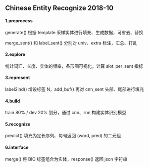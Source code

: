 ## Chinese Entity Recognize 2018-10

#### 1.preprocess

generate() 根据 template 采样实体进行填充、生成数据，可省去、替换

merge_sent() 和 label_sent() 分别对 univ、extra 标注，汇总、打乱

#### 2.explore

统计词汇、长度、实体的频率，条形图可视化，计算 slot_per_sent 指标

#### 3.represent

label2ind() 增设标签 N，add_buf() 再对 cnn_sent 头部、尾部进行填充

#### 4.build

train 80% / dev 20% 划分，通过 cnn、rnn 构建实体识别模型

#### 5.recognize

predict() 填充为定长序列、每句返回 (word, pred) 的二元组

#### 6.interface

merge() 将 BIO 标签组合为实体，response() 返回 json 字符串